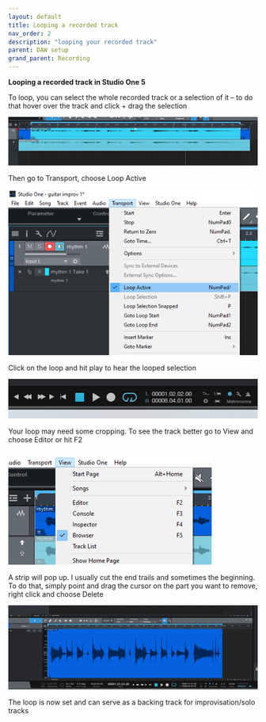 ```yaml
---
layout: default
title: Looping a recorded track
nav_order: 2
description: "looping your recorded track"
parent: DAW setup
grand_parent: Recording
---
```


**Looping a recorded track in Studio One 5**

To loop, you can select the whole recorded track or a selection of it – to do that hover over the track and click + drag the selection

 ![Studio One 5 - select section](../../../assets/images/so5_15_loopselect.png)

Then go to Transport, choose Loop Active

 ![Studio One 5 - activate loop](../../../assets/images/so5_16_loopact.png)

Click on the loop and hit play to hear the looped selection

 ![Studio One 5 - loop playback](../../../assets/images/so5_17_playloop.png)

Your loop may need some cropping. To see the track better go to View and choose Editor or hit F2

 ![Studio One 5 - crop loop](../../../assets/images/so5_18_croploop.png)

A strip will pop up. I usually cut the end trails and sometimes the beginning. To do that, simply point and drag the cursor on the part you want to remove, right click and choose Delete

  ![Studio One 5 - loop ready](../../../assets/images/so5_19_zoomed.png)

The loop is now set and can serve as a backing track for improvisation/solo tracks






